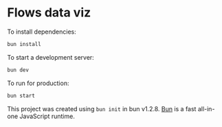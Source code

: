 # Flows data viz

To install dependencies:

```bash
bun install
```

To start a development server:

```bash
bun dev
```

To run for production:

```bash
bun start
```

This project was created using `bun init` in bun v1.2.8. [Bun](https://bun.sh) is a fast all-in-one JavaScript runtime.
